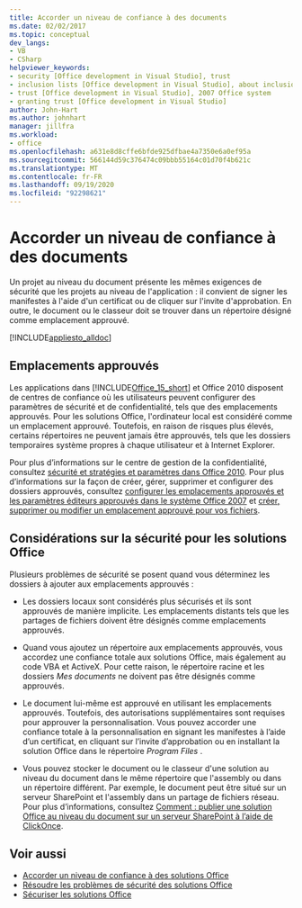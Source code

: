 ```yaml
---
title: Accorder un niveau de confiance à des documents
ms.date: 02/02/2017
ms.topic: conceptual
dev_langs:
- VB
- CSharp
helpviewer_keywords:
- security [Office development in Visual Studio], trust
- inclusion lists [Office development in Visual Studio], about inclusion lists
- trust [Office development in Visual Studio], 2007 Office system
- granting trust [Office development in Visual Studio]
author: John-Hart
ms.author: johnhart
manager: jillfra
ms.workload:
- office
ms.openlocfilehash: a631e8d8cffe6bfde925dfbae4a7350e6a0ef95a
ms.sourcegitcommit: 566144d59c376474c09bbb55164c01d70f4b621c
ms.translationtype: MT
ms.contentlocale: fr-FR
ms.lasthandoff: 09/19/2020
ms.locfileid: "92298621"
---
```

# <a name="grant-trust-to-documents"></a>Accorder un niveau de confiance à des documents
  Un projet au niveau du document présente les mêmes exigences de sécurité que les projets au niveau de l'application : il convient de signer les manifestes à l'aide d'un certificat ou de cliquer sur l'invite d'approbation. En outre, le document ou le classeur doit se trouver dans un répertoire désigné comme emplacement approuvé.

 [!INCLUDE[appliesto_alldoc](../vsto/includes/appliesto-alldoc-md.md)]

## <a name="trusted-locations"></a>Emplacements approuvés
 Les applications dans [!INCLUDE[Office_15_short](../vsto/includes/office-15-short-md.md)] et Office 2010 disposent de centres de confiance où les utilisateurs peuvent configurer des paramètres de sécurité et de confidentialité, tels que des emplacements approuvés. Pour les solutions Office, l'ordinateur local est considéré comme un emplacement approuvé. Toutefois, en raison de risques plus élevés, certains répertoires ne peuvent jamais être approuvés, tels que les dossiers temporaires système propres à chaque utilisateur et à Internet Explorer.

 Pour plus d’informations sur le centre de gestion de la confidentialité, consultez [sécurité et stratégies et paramètres dans Office 2010](/previous-versions/office/office-2010/cc178946(v=office.14)). Pour plus d’informations sur la façon de créer, gérer, supprimer et configurer des dossiers approuvés, consultez [configurer les emplacements approuvés et les paramètres éditeurs approuvés dans le système Office 2007](/previous-versions/office/office-2007-resource-kit/cc178948(v=office.12)) et [créer, supprimer ou modifier un emplacement approuvé pour vos fichiers](https://support.office.com/article/Create-remove-or-change-a-trusted-location-for-your-files-f5151879-25ea-4998-80a5-4208b3540a62).

## <a name="security-considerations-for-office-solutions"></a>Considérations sur la sécurité pour les solutions Office
 Plusieurs problèmes de sécurité se posent quand vous déterminez les dossiers à ajouter aux emplacements approuvés :

- Les dossiers locaux sont considérés plus sécurisés et ils sont approuvés de manière implicite. Les emplacements distants tels que les partages de fichiers doivent être désignés comme emplacements approuvés.

- Quand vous ajoutez un répertoire aux emplacements approuvés, vous accordez une confiance totale aux solutions Office, mais également au code VBA et ActiveX. Pour cette raison, le répertoire racine et les dossiers *Mes documents* ne doivent pas être désignés comme approuvés.

- Le document lui-même est approuvé en utilisant les emplacements approuvés. Toutefois, des autorisations supplémentaires sont requises pour approuver la personnalisation. Vous pouvez accorder une confiance totale à la personnalisation en signant les manifestes à l’aide d’un certificat, en cliquant sur l’invite d’approbation ou en installant la solution Office dans le répertoire *Program Files* .

- Vous pouvez stocker le document ou le classeur d'une solution au niveau du document dans le même répertoire que l'assembly ou dans un répertoire différent. Par exemple, le document peut être situé sur un serveur SharePoint et l'assembly dans un partage de fichiers réseau. Pour plus d’informations, consultez [Comment : publier une solution Office au niveau du document sur un serveur SharePoint à l’aide de ClickOnce](/previous-versions/bb608595(v=vs.110)).

## <a name="see-also"></a>Voir aussi
- [Accorder un niveau de confiance à des solutions Office](../vsto/granting-trust-to-office-solutions.md)
- [Résoudre les problèmes de sécurité des solutions Office](../vsto/troubleshooting-office-solution-security.md)
- [Sécuriser les solutions Office](../vsto/securing-office-solutions.md)